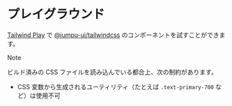 # プレイグラウンド

[Tailwind Play](https://play.tailwindcss.com/Z1vp31uynx) で [@jumpu-ui/tailwindcss](https://www.npmjs.com/package/@jumpu-ui/tailwindcss) のコンポーネントを試すことができます。

> [!NOTE]
>
> ビルド済みの CSS ファイルを読み込んでいる都合上、次の制約があります。
>
> - CSS 変数から生成されるユーティリティ（たとえば `.text-primary-700` など）は使用不可
